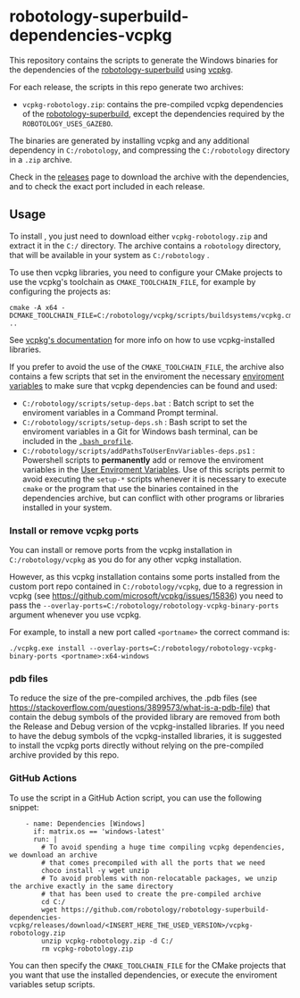 # robotology-superbuild-dependencies-vcpkg 

This repository contains the scripts to generate the Windows binaries for the dependencies of the 
[robotology-superbuild](https://github.com/robotology/robotology-superbuild) using [vcpkg](https://github.com/Microsoft/vcpkg).

For each release, the scripts in this repo generate two archives: 
* `vcpkg-robotology.zip`: contains the pre-compiled vcpkg dependencies of the [robotology-superbuild](https://github.com/robotology/robotology-superbuild), except the  dependencies required by the `ROBOTOLOGY_USES_GAZEBO`.

The binaries are generated by installing vcpkg  and any additional dependency in `C:/robotology`, and compressing the `C:/robotology` directory in a `.zip` archive.  

Check in the [releases](https://github.com/robotology/robotology-superbuild-dependencies-vcpkg/releases) page to download the archive 
with the dependencies, and to check the exact port included in each release.

## Usage

To install , you just need to download either `vcpkg-robotology.zip` and extract it in the `C:/` directory.
The archive contains a `robotology` directory, that will be available in your system as `C:/robotology` .

To use then vcpkg libraries, you need to configure your CMake projects to use the vcpkg's 
toolchain as `CMAKE_TOOLCHAIN_FILE`, for example by configuring the projects as:  
~~~
cmake -A x64 -DCMAKE_TOOLCHAIN_FILE=C:/robotology/vcpkg/scripts/buildsystems/vcpkg.cmake ..
~~~
See [vcpkg's documentation](https://github.com/microsoft/vcpkg/blob/master/docs/users/integration.md#cmake-toolchain-file-recommended-for-open-source-cmake-projects)  for more info on how to use vcpkg-installed libraries.

If you prefer to avoid the use of the `CMAKE_TOOLCHAIN_FILE`, the archive also contains a few scripts that set in the enviroment 
the necessary [enviroment variables](https://en.wikipedia.org/wiki/Environment_variable) to make sure that vcpkg dependencies can be found and used: 
* `C:/robotology/scripts/setup-deps.bat` : Batch script to set the enviroment variables in a Command Prompt terminal.
* `C:/robotology/scripts/setup-deps.sh` : Bash script to set the enviroment variables in a Git for Windows bash terminal, 
   can be included in the [`.bash_profile`](https://stackoverflow.com/questions/6883760/git-for-windows-bashrc-or-equivalent-configuration-files-for-git-bash-shell).
* `C:/robotology/scripts/addPathsToUserEnvVariables-deps.ps1` : Powershell scripts to **permanently** add or remove the enviroment  
   variables in the [User Enviroment Variables](https://docs.microsoft.com/en-us/windows/win32/shell/user-environment-variables). 
   Use of this scripts permit to avoid executing the `setup-*` scripts whenever it is necessary to execute `cmake` or the program 
   that use the binaries contained in the dependencies archive, but can conflict with other programs or libraries installed in your system. 

### Install or remove vcpkg ports 
You can install or remove  ports from the vcpkg installation in `C:/robotology/vcpkg` as you do for any other vcpkg installation.

However, as this  vcpkg installation contains some ports installed  from the custom port repo contained in `C:/robotology/vcpkg`, 
due to a regression in vcpkg (see https://github.com/microsoft/vcpkg/issues/15836) you need to pass the `--overlay-ports=C:/robotology/robotology-vcpkg-binary-ports` argument whenever you use vcpkg.

For example, to install a new port called `<portname>` the correct command is:
~~~
./vcpkg.exe install --overlay-ports=C:/robotology/robotology-vcpkg-binary-ports <portname>:x64-windows
~~~

### pdb files
To reduce the size of the pre-compiled archives, the .pdb files (see https://stackoverflow.com/questions/3899573/what-is-a-pdb-file) 
that contain the debug symbols of the provided library are removed from both the Release and Debug version of the vcpkg-installed libraries.
If you need to have the debug symbols of the vcpkg-installed libraries, it is suggested to install the vcpkg ports directly without 
relying on the pre-compiled archive provided by this repo. 

### GitHub Actions 
To use the script in a GitHub Action script, you can use the following snippet: 
~~~~
    - name: Dependencies [Windows]
      if: matrix.os == 'windows-latest'
      run: |
        # To avoid spending a huge time compiling vcpkg dependencies, we download an archive  
        # that comes precompiled with all the ports that we need 
        choco install -y wget unzip
        # To avoid problems with non-relocatable packages, we unzip the archive exactly in the same directory
        # that has been used to create the pre-compiled archive
        cd C:/
        wget https://github.com/robotology/robotology-superbuild-dependencies-vcpkg/releases/download/<INSERT_HERE_THE_USED_VERSION>/vcpkg-robotology.zip
        unzip vcpkg-robotology.zip -d C:/
        rm vcpkg-robotology.zip
~~~~

You can then specify the `CMAKE_TOOLCHAIN_FILE` for the CMake projects that you want that use the installed dependencies, or execute the enviroment variables 
setup scripts. 
